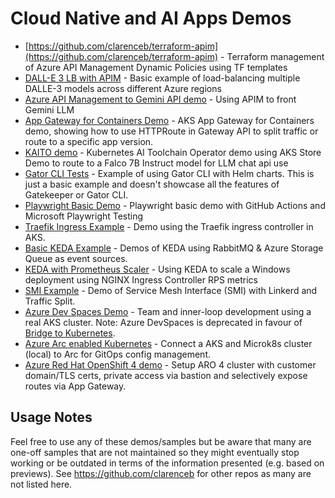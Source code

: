 # Cloud Native and AI Apps Demos

* [https://github.com/clarenceb/terraform-apim](https://github.com/clarenceb/terraform-apim) - Terraform management of Azure API Management Dynamic Policies using TF templates
* [DALL-E 3 LB with APIM](https://github.com/clarenceb/apim-dalle-lb) - Basic example of load-balancing multiple DALLE-3 models across different Azure regions
* [Azure API Management to Gemini API demo](https://github.com/clarenceb/apim-gemini-demo) - Using APIM to front Gemini LLM
* [App Gateway for Containers Demo](https://github.com/clarenceb/appgw4containers) - AKS App Gateway for Containers demo, showing how to use HTTPRoute in Gateway API to split traffic or route to a specific app version.
* [KAITO demo](https://github.com/clarenceb/aks-store-demo/blob/main/Demo-Steps.md) - Kubernetes AI Toolchain Operator demo using AKS Store Demo to route to a Falco 7B Instruct model for LLM chat api use
* [Gator CLI Tests](https://github.com/clarenceb/gator-helm-test) - Example of using Gator CLI with Helm charts. This is just a basic example and doesn't showcase all the features of Gatekeeper or Gator CLI.
* [Playwright Basic Demo](https://github.com/clarenceb/playwright-basic-demo) - Playwright basic demo with GitHub Actions and Microsoft Playwright Testing
* [Traefik Ingress Example](https://github.com/clarenceb/traefik-ingress-example) - Demo using the Traefik ingress controller in AKS.
* [Basic KEDA Example](https://github.com/clarenceb/cloud-native-demos/tree/master/keda-script) - Demos of KEDA using RabbitMQ & Azure Storage Queue as event sources.
* [KEDA with Prometheus Scaler](https://github.com/clarenceb/keda-prometheus-scaler-demo) - Using KEDA to scale a Windows deployment using NGINX Ingress Controller RPS metrics
* [SMI Example](https://github.com/clarenceb/cloud-native-demos/tree/master/smi-script) - Demo of Service Mesh Interface (SMI) with Linkerd and Traffic Split.
* [Azure Dev Spaces Demo](https://github.com/clarenceb/devspaces-demo) - Team and inner-loop development using a real AKS cluster.  Note: Azure DevSpaces is deprecated in favour of [Bridge to Kubernetes](https://docs.microsoft.com/en-us/visualstudio/containers/bridge-to-kubernetes).
* [Azure Arc enabled Kubernetes](https://github.com/clarenceb/kubernetes-arc-demo) - Connect a AKS and Microk8s cluster (local) to Arc for GitOps config management.
* [Azure Red Hat OpenShift 4 demo](https://github.com/clarenceb/aro4x-demo) - Setup ARO 4 cluster with customer domain/TLS certs, private access via bastion and selectively expose routes via App Gateway.

## Usage Notes

Feel free to use any of these demos/samples but be aware that many are one-off samples that are not maintained so they might eventually stop working or be outdated in terms of the information presented (e.g. based on previews).
See https://github.com/clarenceb for other repos as many are not listed here.
